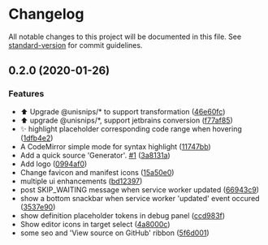 # Changelog

All notable changes to this project will be documented in this file. See [standard-version](https://github.com/conventional-changelog/standard-version) for commit guidelines.

## 0.2.0 (2020-01-26)


### Features

* :arrow_up: Upgrade @unisnips/* to support transformation ([46e60fc](https://github.com/hikerpig/unisnips-web/commit/46e60fc))
* :arrow_up: upgrade @unisnips/*, support jetbrains conversion ([f77af85](https://github.com/hikerpig/unisnips-web/commit/f77af85))
* :sparkles: highlight placeholder corresponding code range when hovering ([1dfb4e2](https://github.com/hikerpig/unisnips-web/commit/1dfb4e2))
* A CodeMirror simple mode for syntax highlight ([11747bb](https://github.com/hikerpig/unisnips-web/commit/11747bb))
* Add a quick source 'Generator'. [#1](https://github.com/hikerpig/unisnips-web/issues/1) ([3a8131a](https://github.com/hikerpig/unisnips-web/commit/3a8131a))
* Add logo ([0994af0](https://github.com/hikerpig/unisnips-web/commit/0994af0))
* Change favicon and manifest icons ([15a50e0](https://github.com/hikerpig/unisnips-web/commit/15a50e0))
* multiple ui enhancements ([bd12397](https://github.com/hikerpig/unisnips-web/commit/bd12397))
* post SKIP_WAITING message when service worker updated ([66943c9](https://github.com/hikerpig/unisnips-web/commit/66943c9))
* show a bottom snackbar when service worker 'updated' event occured ([3537e90](https://github.com/hikerpig/unisnips-web/commit/3537e90))
* show definition placeholder tokens in debug panel ([ccd983f](https://github.com/hikerpig/unisnips-web/commit/ccd983f))
* Show editor icons in target select ([4a8000c](https://github.com/hikerpig/unisnips-web/commit/4a8000c))
* some seo and 'View source on GitHub' ribbon ([5f6d001](https://github.com/hikerpig/unisnips-web/commit/5f6d001))
